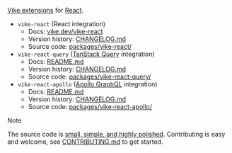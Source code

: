 [Vike extensions](https://vike.dev/extensions) for [React](https://react.dev).

- `vike-react` (React integration)
  - Docs: [vike.dev/vike-react](https://vike.dev/vike-react)
  - Version history: [CHANGELOG.md](packages/vike-react/CHANGELOG.md)
  - Source code: [packages/vike-react/](packages/vike-react)
- `vike-react-query` ([TanStack Query](https://tanstack.com/query) integration)
  - Docs: [README.md](packages/vike-react-query#readme)
  - Version history: [CHANGELOG.md](packages/vike-react-query/CHANGELOG.md)
  - Source code: [packages/vike-react-query/](packages/vike-react-query)
- `vike-react-apollo` ([Apollo GraphQL](https://www.apollographql.com/docs/react) integration)
  - Docs: [README.md](packages/vike-react-apollo#readme)
  - Version history: [CHANGELOG.md](packages/vike-react-apollo/CHANGELOG.md)
  - Source code: [packages/vike-react-apollo/](packages/vike-react-apollo)

> [!NOTE]
> The source code is [small, simple, and highly polished](https://vike.dev/vike-react#under-the-hood). Contributing is easy and welcome, see [CONTRIBUTING.md](CONTRIBUTING.md) to get started.

